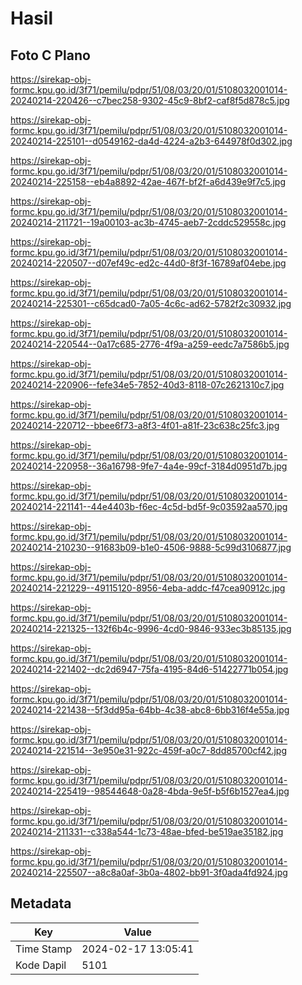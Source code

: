 # Hasil

## Foto C Plano

https://sirekap-obj-formc.kpu.go.id/3f71/pemilu/pdpr/51/08/03/20/01/5108032001014-20240214-220426--c7bec258-9302-45c9-8bf2-caf8f5d878c5.jpg

https://sirekap-obj-formc.kpu.go.id/3f71/pemilu/pdpr/51/08/03/20/01/5108032001014-20240214-225101--d0549162-da4d-4224-a2b3-644978f0d302.jpg

https://sirekap-obj-formc.kpu.go.id/3f71/pemilu/pdpr/51/08/03/20/01/5108032001014-20240214-225158--eb4a8892-42ae-467f-bf2f-a6d439e9f7c5.jpg

https://sirekap-obj-formc.kpu.go.id/3f71/pemilu/pdpr/51/08/03/20/01/5108032001014-20240214-211721--19a00103-ac3b-4745-aeb7-2cddc529558c.jpg

https://sirekap-obj-formc.kpu.go.id/3f71/pemilu/pdpr/51/08/03/20/01/5108032001014-20240214-220507--d07ef49c-ed2c-44d0-8f3f-16789af04ebe.jpg

https://sirekap-obj-formc.kpu.go.id/3f71/pemilu/pdpr/51/08/03/20/01/5108032001014-20240214-225301--c65dcad0-7a05-4c6c-ad62-5782f2c30932.jpg

https://sirekap-obj-formc.kpu.go.id/3f71/pemilu/pdpr/51/08/03/20/01/5108032001014-20240214-220544--0a17c685-2776-4f9a-a259-eedc7a7586b5.jpg

https://sirekap-obj-formc.kpu.go.id/3f71/pemilu/pdpr/51/08/03/20/01/5108032001014-20240214-220906--fefe34e5-7852-40d3-8118-07c2621310c7.jpg

https://sirekap-obj-formc.kpu.go.id/3f71/pemilu/pdpr/51/08/03/20/01/5108032001014-20240214-220712--bbee6f73-a8f3-4f01-a81f-23c638c25fc3.jpg

https://sirekap-obj-formc.kpu.go.id/3f71/pemilu/pdpr/51/08/03/20/01/5108032001014-20240214-220958--36a16798-9fe7-4a4e-99cf-3184d0951d7b.jpg

https://sirekap-obj-formc.kpu.go.id/3f71/pemilu/pdpr/51/08/03/20/01/5108032001014-20240214-221141--44e4403b-f6ec-4c5d-bd5f-9c03592aa570.jpg

https://sirekap-obj-formc.kpu.go.id/3f71/pemilu/pdpr/51/08/03/20/01/5108032001014-20240214-210230--91683b09-b1e0-4506-9888-5c99d3106877.jpg

https://sirekap-obj-formc.kpu.go.id/3f71/pemilu/pdpr/51/08/03/20/01/5108032001014-20240214-221229--49115120-8956-4eba-addc-f47cea90912c.jpg

https://sirekap-obj-formc.kpu.go.id/3f71/pemilu/pdpr/51/08/03/20/01/5108032001014-20240214-221325--132f6b4c-9996-4cd0-9846-933ec3b85135.jpg

https://sirekap-obj-formc.kpu.go.id/3f71/pemilu/pdpr/51/08/03/20/01/5108032001014-20240214-221402--dc2d6947-75fa-4195-84d6-51422771b054.jpg

https://sirekap-obj-formc.kpu.go.id/3f71/pemilu/pdpr/51/08/03/20/01/5108032001014-20240214-221438--5f3dd95a-64bb-4c38-abc8-6bb316f4e55a.jpg

https://sirekap-obj-formc.kpu.go.id/3f71/pemilu/pdpr/51/08/03/20/01/5108032001014-20240214-221514--3e950e31-922c-459f-a0c7-8dd85700cf42.jpg

https://sirekap-obj-formc.kpu.go.id/3f71/pemilu/pdpr/51/08/03/20/01/5108032001014-20240214-225419--98544648-0a28-4bda-9e5f-b5f6b1527ea4.jpg

https://sirekap-obj-formc.kpu.go.id/3f71/pemilu/pdpr/51/08/03/20/01/5108032001014-20240214-211331--c338a544-1c73-48ae-bfed-be519ae35182.jpg

https://sirekap-obj-formc.kpu.go.id/3f71/pemilu/pdpr/51/08/03/20/01/5108032001014-20240214-225507--a8c8a0af-3b0a-4802-bb91-3f0ada4fd924.jpg


## Metadata

| Key        | Value               |
| ---------- | ------------------- |
| Time Stamp | 2024-02-17 13:05:41 |
| Kode Dapil | 5101                |



